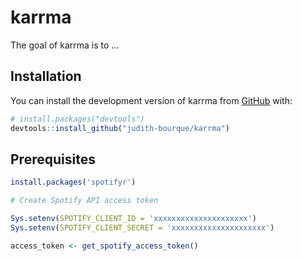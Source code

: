 
<!-- README.md is generated from README.Rmd. Please edit that file -->

# karrma

<!-- badges: start -->
<!-- badges: end -->

The goal of karrma is to …

## Installation

You can install the development version of karrma from
[GitHub](https://github.com/) with:

``` r
# install.packages("devtools")
devtools::install_github("judith-bourque/karrma")
```

## Prerequisites

``` r
install.packages('spotifyr')

# Create Spotify API access token

Sys.setenv(SPOTIFY_CLIENT_ID = 'xxxxxxxxxxxxxxxxxxxxx')
Sys.setenv(SPOTIFY_CLIENT_SECRET = 'xxxxxxxxxxxxxxxxxxxxx')

access_token <- get_spotify_access_token()
```
